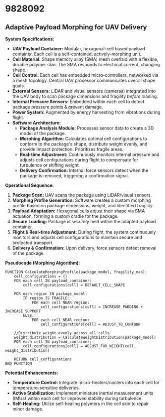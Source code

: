 # 9828092

## Adaptive Payload Morphing for UAV Delivery

**System Specifications:**

*   **UAV Payload Container:** Modular, hexagonal-cell based payload container. Each cell is a self-contained, actively-morphing unit.
*   **Cell Material:** Shape memory alloy (SMA) mesh overlaid with a flexible, durable polymer skin.  The SMA responds to electrical current, changing shape.
*   **Cell Control:** Each cell has embedded micro-controllers, networked via a mesh topology.  Central UAV processor communicates overall shape goals.
*   **External Sensors:**  LIDAR and visual sensors (cameras) integrated into the UAV body to scan package dimensions and fragility *before* loading.
*   **Internal Pressure Sensors:** Embedded within each cell to detect package pressure points & prevent damage.
*   **Power System:** Augmented by energy harvesting from vibrations during flight.
*   **Software Architecture:**
    *   **Package Analysis Module:** Processes sensor data to create a 3D model of the package.
    *   **Morphing Algorithm:** Calculates optimal cell configurations to conform to the package's shape, distribute weight evenly, and provide impact protection.  Prioritizes fragile areas.
    *   **Real-time Adjustment:** Continuously monitors internal pressure and adjusts cell configurations during flight to compensate for turbulence or shifting weight.
    *   **Delivery Confirmation:** Internal force sensors detect when the package is removed, triggering a confirmation signal.

**Operational Sequence:**

1.  **Package Scan:** UAV scans the package using LIDAR/visual sensors.
2.  **Morphing Profile Generation:** Software creates a custom morphing profile based on package dimensions, weight, and identified fragility.
3.  **Payload Adaptation:** Hexagonal cells adjust their shape via SMA actuation, forming a custom cradle for the package.
4.  **Secure Loading:** Package is securely held within the adapted payload container.
5.  **Flight & Real-time Adjustment:** During flight, the system continuously monitors and adjusts cell configurations to maintain secure and protected transport.
6.  **Delivery & Confirmation:**  Upon delivery, force sensors detect removal of the package.

**Pseudocode (Morphing Algorithm):**

```
FUNCTION CalculateMorphingProfile(package_model, fragility_map):
    cell_configurations = {}
    FOR each cell IN payload_container:
        cell_configurations[cell] = DEFAULT_CELL_SHAPE
    
    FOR each region IN package_model:
        IF region IS FRAGILE:
            FOR each cell NEAR region:
                cell_configurations[cell] = INCREASE_PADDING + INCREASE_SUPPORT
        ELSE:
            FOR each cell NEAR region:
                cell_configurations[cell] = ADJUST_TO_CONTOUR
    
    //Distribute weight evenly across all cells
    weight_distribution = CalculateWeightDistribution(package_model)
    FOR each cell IN payload_container:
        cell_configurations[cell] = ADJUST_FOR_WEIGHT(cell, weight_distribution)
    
    RETURN cell_configurations
END FUNCTION

```

**Potential Enhancements:**

*   **Temperature Control:** Integrate micro-heaters/coolers into each cell for temperature-sensitive deliveries.
*   **Active Stabilization:** Implement miniature inertial measurement units (IMUs) within each cell for improved stability during turbulence.
*   **Self-Healing:** Utilize self-healing polymers in the cell skin to repair minor damage.